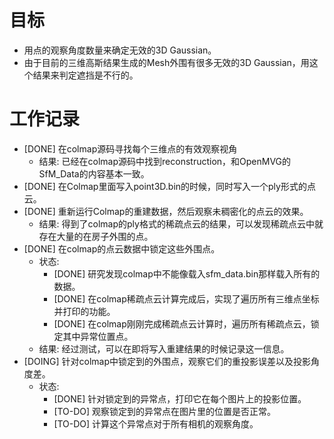 # 目标
- 用点的观察角度数量来确定无效的3D Gaussian。
- 由于目前的三维高斯结果生成的Mesh外围有很多无效的3D Gaussian，用这个结果来判定遮挡是不行的。

# 工作记录
- [DONE] 在colmap源码寻找每个三维点的有效观察视角
	- 结果: 已经在colmap源码中找到reconstruction，和OpenMVG的SfM_Data的内容基本一致。
- [DONE] 在Colmap里面写入point3D.bin的时候，同时写入一个ply形式的点云。
- [DONE] 重新运行Colmap的重建数据，然后观察未稠密化的点云的效果。
	- 结果: 得到了colmap的ply格式的稀疏点云的结果，可以发现稀疏点云中就存在大量的在房子外围的点。
- [DONE] 在colmap的点云数据中锁定这些外围点。
	- 状态:
		- [DONE] 研究发现colmap中不能像载入sfm_data.bin那样载入所有的数据。
		- [DONE] 在colmap稀疏点云计算完成后，实现了遍历所有三维点坐标并打印的功能。
		- [DONE] 在colmap刚刚完成稀疏点云计算时，遍历所有稀疏点云，锁定其中异常位置点。
	- 结果: 经过测试，可以在即将写入重建结果的时候记录这一信息。
- [DOING] 针对colmap中锁定到的外围点，观察它们的重投影误差以及投影角度差。
	- 状态:
		- [DONE] 针对锁定到的异常点，打印它在每个图片上的投影位置。
		- [TO-DO] 观察锁定到的异常点在图片里的位置是否正常。
		- [TO-DO] 计算这个异常点对于所有相机的观察角度。